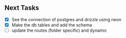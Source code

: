 ## Next Tasks

- [x] See the connection of postgres and drizzle using neon
- [x] Make the db tables and add the schema
- [ ] update the routes (folder specific) and dynamic
